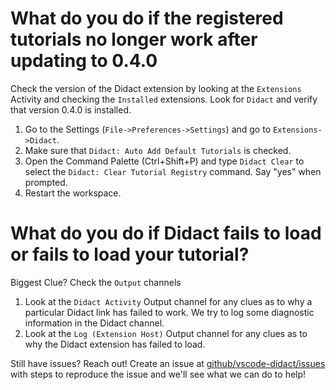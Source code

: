 # What do you do if the registered tutorials no longer work after updating to 0.4.0

Check the version of the Didact extension by looking at the `Extensions` Activity and checking the `Installed` extensions. Look for `Didact` and verify that version 0.4.0 is installed.

1. Go to the Settings (`File->Preferences->Settings`) and go to `Extensions->Didact`. 
2. Make sure that `Didact: Auto Add Default Tutorials` is checked.
3. Open the Command Palette (Ctrl+Shift+P) and type `Didact Clear` to select the `Didact: Clear Tutorial Registry` command. Say "yes" when prompted. 
4. Restart the workspace. 

# What do you do if Didact fails to load or fails to load your tutorial?

Biggest Clue? Check the `Output` channels

1. Look at the `Didact Activity` Output channel for any clues as to why a particular Didact link has failed to work. We try to log some diagnostic information in the Didact channel. 
2. Look at the `Log (Extension Host)` Output channel for any clues as to why the Didact extension has failed to load. 

Still have issues? Reach out! Create an issue at [github/vscode-didact/issues](https://github.com/redhat-developer/vscode-didact/issues) with steps to reproduce the issue and we'll see what we can do to help!
